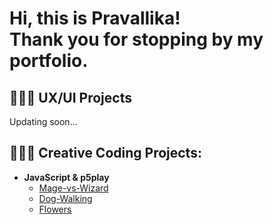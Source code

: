 <h1>Hi, this is Pravallika! <br/>Thank you for stopping by my portfolio.
<h2>👩🏻‍🎨 UX/UI Projects</h2> 
Updating soon...
  
  <h2>👩🏻‍💻 Creative Coding Projects:</h2>

- <b>JavaScript & p5play</b> 
  - [Mage-vs-Wizard](https://github.com/Crescentdale/Mage-vs-Wizard)
  - [Dog-Walking](https://github.com/Crescentdale/Dog-Walking)
  - [Flowers](https://github.com/Crescentdale/Flowers)




